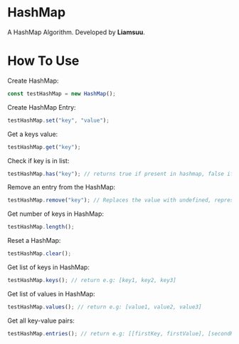 # HashMap

A HashMap Algorithm. Developed by **Liamsuu**.

# How To Use

Create HashMap:

```javascript
const testHashMap = new HashMap();
```

Create HashMap Entry:

```javascript
testHashMap.set("key", "value");
```

Get a keys value:

```javascript
testHashMap.get("key");
```

Check if key is in list:

```javascript
testHashMap.has("key"); // returns true if present in hashmap, false if not
```

Remove an entry from the HashMap:

```javascript
testHashMap.remove("key"); // Replaces the value with undefined, representing no value
```

Get number of keys in HashMap:

```javascript
testHashMap.length();
```

Reset a HashMap:

```javascript
testHashMap.clear();
```

Get list of keys in HashMap:

```javascript
testHashMap.keys(); // return e.g: [key1, key2, key3]
```

Get list of values in HashMap:

```javascript
testHashMap.values(); // return e.g: [value1, value2, value3]
```

Get all key-value pairs:

```javascript
testHashMap.entries(); // return e.g: [[firstKey, firstValue], [secondKey, secondValue]]
```

